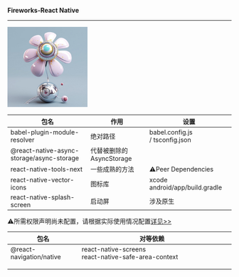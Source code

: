 **Fireworks-React Native**

****

<img title="" src="./logo.jpg" alt="" width="180">

| 包名                                        | 作用                 | 设置                              |
| ----------------------------------------- | ------------------ | ------------------------------- |
| babel-plugin-module-resolver              | 绝对路径               | babel.config.js / tsconfig.json |
| @react-native-async-storage/async-storage | 代替被删除的AsyncStorage |                                 |
| react-native-tools-next                   | 一些成熟的方法            | ⚠️Peer Dependencies             |
| react-native-vector-icons                 | 图标库                | xcode  android/app/build.gradle |
| react-native-splash-screen                | 启动屏                | 涉及原生                            |

⚠️所需权限声明尚未配置，请根据实际使用情况配置[详见>>](https://github.com/zoontek/react-native-permissions)

| 包名                       | 对等依赖                                                                                     |     |
| ------------------------ | ---------------------------------------------------------------------------------------- | --- |
| @react-navigation/native | react-native-screens                                      react-native-safe-area-context |     |
|                          |                                                                                          |     |
|                          |                                                                                          |     |
|                          |                                                                                          |     |
